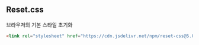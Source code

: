 ## Reset.css
브라우저의 기본 스타일 초기화

```html
<link rel="stylesheet" href="https://cdn.jsdelivr.net/npm/reset-css@5.0.2/reset.min.css">
```